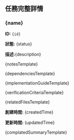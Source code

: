 ## 任務完整詳情

### {name}

**ID:** `{id}`

**狀態:** {status}

**描述:**{description}

{notesTemplate}

{dependenciesTemplate}

{implementationGuideTemplate}

{verificationCriteriaTemplate}

{relatedFilesTemplate}

**創建時間:** {createdTime}

**更新時間:** {updatedTime}

{complatedSummaryTemplate}
